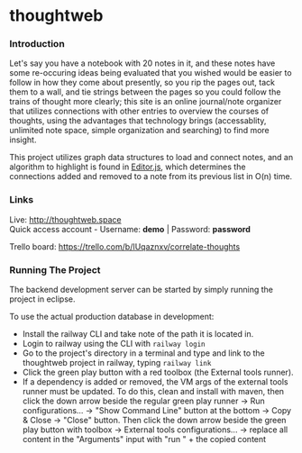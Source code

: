 # thoughtweb

### Introduction
Let's say you have a notebook with 20 notes in it, and these notes have some re-occuring ideas being evaluated that you wished would be easier to follow in how they come about presently, so you rip the pages out, tack them to a wall, and tie strings between the pages so you could follow the trains of thought more clearly; this site is an online journal/note organizer that utilizes connections with other entries to overview the courses of thoughts, using the advantages that technology brings (accessablity, unlimited note space, simple organization and searching) to find more insight.</br>

This project utilizes graph data structures to load and connect notes, and an algorithm to highlight is found in [Editor.js](react-frontend/src/components/Editor/Editor.js#L311-L336), which determines the connections added and removed to a note from its previous list in O(n) time.

### Links
Live: http://thoughtweb.space</br>
Quick access account - Username: <b>demo</b> | Password: <b>password</b></br>

Trello board: https://trello.com/b/IUqaznxv/correlate-thoughts

### Running The Project
The backend development server can be started by simply running the project in eclipse.

To use the actual production database in development:
- Install the railway CLI and take note of the path it is located in.
- Login to railway using the CLI with `railway login`
- Go to the project's directory in a terminal and type and link to the thoughtweb project in railway, typing `railway link`
- Click the green play button with a red toolbox (the External tools runner). 
- If a dependency is added or removed, the VM args of the external tools runner must be updated. To do this, clean and install with maven, then click the down arrow beside the regular green play runner -> Run configurations... -> "Show Command Line" button at the bottom -> Copy & Close -> "Close" button. Then click the down arrow beside the green play button with toolbox -> External tools configurations... -> replace all content in the "Arguments" input with "run " + the copied content